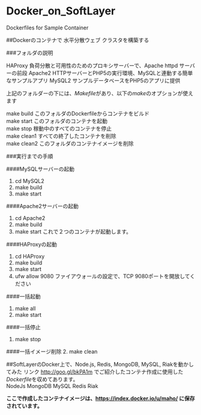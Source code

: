 Docker_on_SoftLayer
===================

Dockerfiles for Sample Container

##Dockerのコンテナで 水平分散ウェブ クラスタを構築する

###フォルダの説明

HAProxy  負荷分散と可用性のためのプロキシサーバーで、Apache httpd サーバーの前段
Apache2  HTTPサーバーとPHP5の実行環境、MySQLと連動する簡単なサンプルアプリ
MySQL2   サンプルデータベースをPHP5のアプリに提供


上記のフォルダーの下には、*Makefile*があり、以下の*make*のオプションが使えます  

make build このフォルダのDockerfileからコンテナをビルド  
make start このフォルダのコンテナを起動  
make stop  稼動中のすべてのコンテナを停止  
make clean1 すべての終了したコンテナを削除  
make clean2 このフォルダのコンテナイメージを削除  

###実行までの手順

####MySQLサーバーの起動
1. cd MySQL2
2. make build
3. make start

####Apache2サーバーの起動
1. cd Apache2
2. make build
3. make start これで２つのコンテナが起動します。

####HAProxyの起動
1. cd HAProxy
2. make build
3. make start
4. ufw allow 9080 ファイアウォールの設定で、TCP 9080ポートを開放してください

####一括起動
1. make all
2. make start

####一括停止
1. make stop

####一括イメージ削除
2. make clean



##SoftLayerのDocker上で、Node.js, Redis, MongoDB, MySQL, Riakを動かしてみた
リンク http://goo.gl/bkPA1m  でご紹介したコンテナ作成に使用した*Dockerfile*を収めてあります。  
NodeJs MongoDB MySQL Redis Riak  


**ここで作成したコンテナイメージは、https://index.docker.io/u/maho/ に保存されています。**

